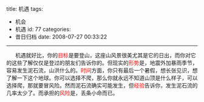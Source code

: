 title: 机遇
tags:
  - 机会
  - 机遇
id: 77
categories:
  - 昔日归档
date: 2008-07-27 00:33:22
---

      机遇就好比，你的<span style="color: #ff0000">目标</span>是要登山，这座山风景很美尤其是它的日出，而你对它的这些了解仅仅是登过的朋友们告诉你的。<!--more-->但现实的<span style="color: #ff0000">形势</span>是，地震外加暴雨季节，容易发生泥石流，山洪什么的。<span style="color: #ff0000">时间</span>方面，你只有最后一个暑假，想长张见识，想了解一下这个地球。你可以选择不爬，那么你就永远不知道山顶是什么样子，可以选择爬，那就要冒风险。然而泥石流确实可能发生，但<span style="color: #ff0000">经验</span>告诉你，发生泥石流的几率太少了。而承担的<span style="color: #ff0000">风险</span>是，丢条小命而已。